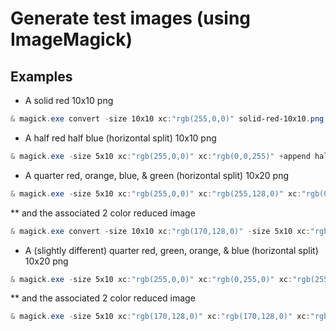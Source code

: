 # Generate test images (using ImageMagick)

## Examples

* A solid red 10x10 png

````powershell
& magick.exe convert -size 10x10 xc:"rgb(255,0,0)" solid-red-10x10.png
````

* A half red half blue (horizontal split) 10x10 png

````powershell
& magick.exe -size 5x10 xc:"rgb(255,0,0)" xc:"rgb(0,0,255)" +append half-red-blue-10x10.png
````

* A quarter red, orange, blue, & green (horizontal split) 10x20 png

````powershell
& magick.exe -size 5x10 xc:"rgb(255,0,0)" xc:"rgb(255,128,0)" xc:"rgb(0,0,255)" xc:"rgb(0,255,0)" +append quarter-red-orange-blue-green-20x10.png
````

** and the associated 2 color reduced image

````powershell
& magick.exe convert -size 10x10 xc:"rgb(170,128,0)" -size 5x10 xc:"rgb(0,0,255)" -size 5x10 xc:"rgb(170,128,0)" +append quarter-red-orange-blue-green-20x10-reduced2.png
````

* A (slightly different) quarter red, green, orange, & blue (horizontal split) 10x20 png

````powershell
& magick.exe -size 5x10 xc:"rgb(255,0,0)" xc:"rgb(0,255,0)" xc:"rgb(255,128,0)" xc:"rgb(0,0,255)" +append quarter-red-green-orange-blue-20x10.png
````

** and the associated 2 color reduced image

````powershell
& magick.exe -size 5x10 xc:"rgb(170,128,0)" xc:"rgb(170,128,0)" xc:"rgb(170,128,0)" xc:"rgb(0,0,255)" +append quarter-red-green-orange-blue-20x10-reduced2.png
````
